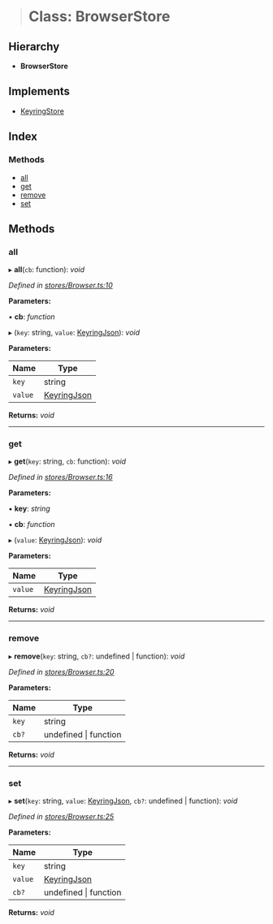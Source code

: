 > # Class: BrowserStore

## Hierarchy

* **BrowserStore**

## Implements

* [KeyringStore](../interfaces/_types_.keyringstore.md)

## Index

### Methods

* [all](_stores_browser_.browserstore.md#all)
* [get](_stores_browser_.browserstore.md#get)
* [remove](_stores_browser_.browserstore.md#remove)
* [set](_stores_browser_.browserstore.md#set)

## Methods

###  all

▸ **all**(`cb`: function): *void*

*Defined in [stores/Browser.ts:10](https://github.com/polkadot-js/ui/blob/85a8a3a/packages/ui-keyring/src/stores/Browser.ts#L10)*

**Parameters:**

▪ **cb**: *function*

▸ (`key`: string, `value`: [KeyringJson](../interfaces/_types_.keyringjson.md)): *void*

**Parameters:**

Name | Type |
------ | ------ |
`key` | string |
`value` | [KeyringJson](../interfaces/_types_.keyringjson.md) |

**Returns:** *void*

___

###  get

▸ **get**(`key`: string, `cb`: function): *void*

*Defined in [stores/Browser.ts:16](https://github.com/polkadot-js/ui/blob/85a8a3a/packages/ui-keyring/src/stores/Browser.ts#L16)*

**Parameters:**

▪ **key**: *string*

▪ **cb**: *function*

▸ (`value`: [KeyringJson](../interfaces/_types_.keyringjson.md)): *void*

**Parameters:**

Name | Type |
------ | ------ |
`value` | [KeyringJson](../interfaces/_types_.keyringjson.md) |

**Returns:** *void*

___

###  remove

▸ **remove**(`key`: string, `cb?`: undefined | function): *void*

*Defined in [stores/Browser.ts:20](https://github.com/polkadot-js/ui/blob/85a8a3a/packages/ui-keyring/src/stores/Browser.ts#L20)*

**Parameters:**

Name | Type |
------ | ------ |
`key` | string |
`cb?` | undefined \| function |

**Returns:** *void*

___

###  set

▸ **set**(`key`: string, `value`: [KeyringJson](../interfaces/_types_.keyringjson.md), `cb?`: undefined | function): *void*

*Defined in [stores/Browser.ts:25](https://github.com/polkadot-js/ui/blob/85a8a3a/packages/ui-keyring/src/stores/Browser.ts#L25)*

**Parameters:**

Name | Type |
------ | ------ |
`key` | string |
`value` | [KeyringJson](../interfaces/_types_.keyringjson.md) |
`cb?` | undefined \| function |

**Returns:** *void*